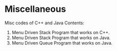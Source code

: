 # Miscellaneous
Misc codes of C++ and Java
 Contents:
 1. Menu Driven Stack Program that works on C++.
 2. Menu Driven Stack Program that works on Java.
 3. Menu Driven Queue Program that works on Java.

